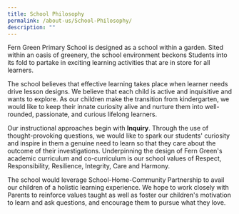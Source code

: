 ```yaml
---
title: School Philosophy
permalink: /about-us/School-Philosophy/
description: ""
---
```



Fern Green Primary School is designed as a school within a garden. Sited within an oasis of greenery, the school environment beckons Students into its fold to partake in exciting learning activities that are in store for all learners.

  

The school believes that effective learning takes place when learner needs drive lesson designs. We believe that each child is active and inquisitive and wants to explore. As our children make the transition from kindergarten, we would like to keep their innate curiosity alive and nurture them into well-rounded, passionate, and curious lifelong learners.

  

Our instructional approaches begin with <b>Inquiry</b>. Through the use of thought-provoking questions, we would like to spark our students' curiosity and inspire in them a genuine need to learn so that they care about the outcome of their investigations. Underpinning the design of Fern Green's academic curriculum and co-curriculum is our school values of Respect, Responsibility, Resilience, Integrity, Care and Harmony.

  

The school would leverage School-Home-Community Partnership to avail our children of a holistic learning experience. We hope to work closely with Parents to reinforce values taught as well as foster our children's motivation to learn and ask questions, and encourage them to pursue what they love.

